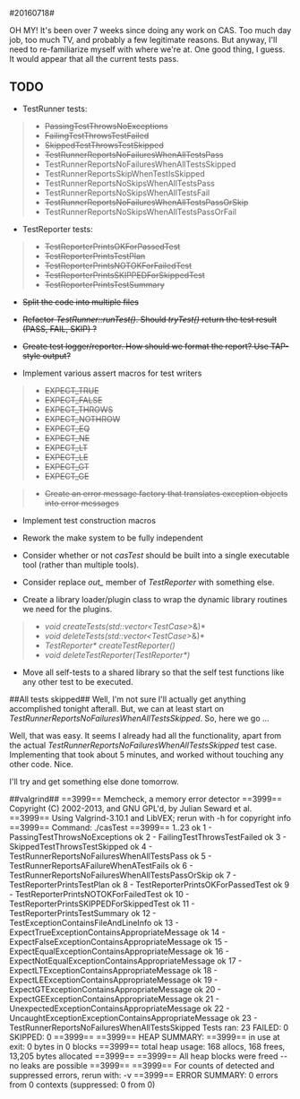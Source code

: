 #20160718#

OH MY!  It's been over 7 weeks since doing any work on CAS.  Too much day job, too much TV, and probably a few legitimate reasons.  But anyway, I'll need to re-familiarize myself with where we're at.  One good thing, I guess.  It would appear that all the current tests pass.

**TODO**
--------
* TestRunner tests:

>* <del>PassingTestThrowsNoExceptions</del>
>* <del>FailingTestThrowsTestFailed</del>
>* <del>SkippedTestThrowsTestSkipped</del>
>* <del>TestRunnerReportsNoFailuresWhenAllTestsPass</del>
>* TestRunnerReportsNoFailuresWhenAllTestsSkipped
>* TestRunnerReportsSkipWhenTestIsSkipped
>* TestRunnerReportsNoSkipsWhenAllTestsPass
>* TestRunnerReportsNoSkipsWhenAllTestsFail
>* <del>TestRunnerReportsNoFailuresWhenAllTestsPassOrSkip</del>
>* TestRunnerReportsNoSkipsWhenAllTestsPassOrFail

* TestReporter tests:
>* <del>TestReporterPrintsOKForPassedTest</del>
>* <del>TestReporterPrintsTestPlan</del>
>* <del>TestReporterPrintsNOTOKForFailedTest</del>
>* <del>TestReporterPrintsSKIPPEDForSkippedTest</del>
>* <del>TestReporterPrintsTestSummary</del>

* <del>Split the code into multiple files</del>
* <del>Refactor *TestRunner::runTest()*.  Should *tryTest()* return the test result (PASS, FAIL, SKIP) ?</del>
* <del>Create test logger/reporter.  How should we format the report?  Use TAP-style output?</del>

* Implement various assert macros for test writers
>* <del>EXPECT_TRUE</del>
>* <del>EXPECT_FALSE</del>
>* <del>EXPECT_THROWS</del>
>* <del>EXPECT_NOTHROW</del>
>* <del>EXPECT_EQ</del>
>* <del>EXPECT_NE<del>
>* <del>EXPECT_LT</del>
>* <del>EXPECT_LE</del>
>* <del>EXPECT_GT</del>
>* <del>EXPECT_GE<del>

>* <del>Create an error message factory that translates exception objects into
error messages</del>

* Implement test construction macros

* Rework the make system to be fully independent
* Consider whether or not *casTest* should be built into a single executable tool (rather than multiple tools).
* Consider replace *out_* member of *TestReporter* with something else.

* Create a library loader/plugin class to wrap the dynamic library routines we need for the plugins.
>* *void createTests(std::vector<TestCase*>&)*
>* *void deleteTests(std::vector<TestCase*>&)*
>* *TestReporter\* createTestReporter()*
>* *void deleteTestReporter(TestReporter\*)*

* Move all self-tests to a shared library so that the self test functions like any other test to be executed.


##All tests skipped##
Well, I'm not sure I'll actually get anything accomplished tonight afterall. But, we can at least start on *TestRunnerReportsNoFailuresWhenAllTestsSkipped*.
So, here we go ...


Well, that was easy.  It seems I already had all the functionality, apart from the actual *TestRunnerReportsNoFailuresWhenAllTestsSkipped* test case.  Implementing that took about 5 minutes, and worked without touching any other code.  Nice.

I'll try and get something else done tomorrow.

##valgrind##
	==3999== Memcheck, a memory error detector
	==3999== Copyright (C) 2002-2013, and GNU GPL'd, by Julian Seward et al.
	==3999== Using Valgrind-3.10.1 and LibVEX; rerun with -h for copyright info
	==3999== Command: ./casTest
	==3999== 
	1..23
	ok 1 - PassingTestThrowsNoExceptions
	ok 2 - FailingTestThrowsTestFailed
	ok 3 - SkippedTestThrowsTestSkipped
	ok 4 - TestRunnerReportsNoFailuresWhenAllTestsPass
	ok 5 - TestRunnerReportsAFailureWhenATestFails
	ok 6 - TestRunnerReportsNoFailuresWhenAllTestsPassOrSkip
	ok 7 - TestReporterPrintsTestPlan
	ok 8 - TestReporterPrintsOKForPassedTest
	ok 9 - TestReporterPrintsNOTOKForFailedTest
	ok 10 - TestReporterPrintsSKIPPEDForSkippedTest
	ok 11 - TestReporterPrintsTestSummary
	ok 12 - TestExceptionContainsFileAndLineInfo
	ok 13 - ExpectTrueExceptionContainsAppropriateMessage
	ok 14 - ExpectFalseExceptionContainsAppropriateMessage
	ok 15 - ExpectEqualExceptionContainsAppropriateMessage
	ok 16 - ExpectNotEqualExceptionContainsAppropriateMessage
	ok 17 - ExpectLTExceptionContainsAppropriateMessage
	ok 18 - ExpectLEExceptionContainsAppropriateMessage
	ok 19 - ExpectGTExceptionContainsAppropriateMessage
	ok 20 - ExpectGEExceptionContainsAppropriateMessage
	ok 21 - UnexpectedExceptionContainsAppropriateMessage
	ok 22 - UncaughtExceptionExceptionContainsAppropriateMessage
	ok 23 - TestRunnerReportsNoFailuresWhenAllTestsSkipped
	Tests ran: 23
	FAILED: 0
	SKIPPED: 0
	==3999== 
	==3999== HEAP SUMMARY:
	==3999==     in use at exit: 0 bytes in 0 blocks
	==3999==   total heap usage: 168 allocs, 168 frees, 13,205 bytes allocated
	==3999== 
	==3999== All heap blocks were freed -- no leaks are possible
	==3999== 
	==3999== For counts of detected and suppressed errors, rerun with: -v
	==3999== ERROR SUMMARY: 0 errors from 0 contexts (suppressed: 0 from 0)

